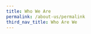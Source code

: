 ```yaml
---
title: Who We Are
permalink: /about-us/permalink
third_nav_title: Who Are We
---
```

<Contents for Who are we goes here>